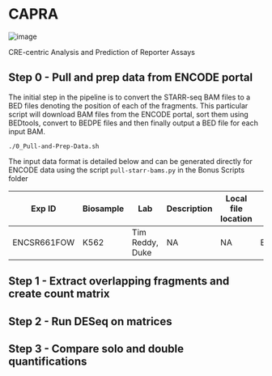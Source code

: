 # CAPRA
![image](https://github.com/Moore-Lab-UMass/CAPRA/assets/4357540/f0507fed-9121-40c8-b098-eab1e0f004a6)

CRE-centric Analysis and Prediction of Reporter Assays

## Step 0 - Pull and prep data from ENCODE portal

The initial step in the pipeline is to convert the STARR-seq BAM files to a BED files denoting the position of each of the fragments. This particular script will download BAM files from the ENCODE portal, sort them using BEDtools, convert to BEDPE files and then finally output a BED file for each input BAM.

`./0_Pull-and-Prep-Data.sh`

The input data format is detailed below and can be generated directly for ENCODE data using the script `pull-starr-bams.py` in the Bonus Scripts folder

| Exp ID      | Biosample | Lab | Description | Local file location | RNA BAMs | DNA BAMs |
| ----------- | ----------- | ----------- | ----------- | ----------- | ----------- | ----------- |
| ENCSR661FOW | K562  | Tim Reddy, Duke | NA | NA | ENCFF692WJN;ENCFF058NAC;ENCFF294XNE | ENCFF778LRW | 




## Step 1 - Extract overlapping fragments and create count matrix


## Step 2 - Run DESeq on matrices


## Step 3 - Compare solo and double quantifications
